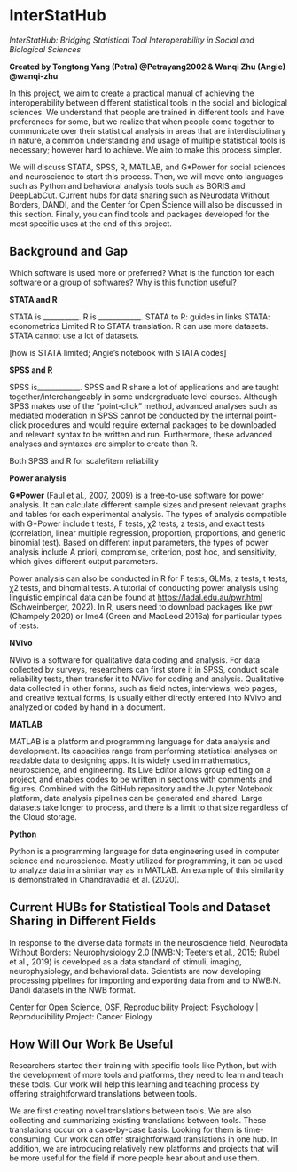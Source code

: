 # InterStatHub
*InterStatHub: Bridging Statistical Tool Interoperability in Social and Biological Sciences*

**Created by Tongtong Yang (Petra) @Petrayang2002 & Wanqi Zhu (Angie) @wanqi-zhu**

In this project, we aim to create a practical manual of achieving the interoperability between different statistical tools in the social and biological sciences. We understand that people are trained in different tools and have preferences for some, but we realize that when people come together to communicate over their statistical analysis in areas that are interdisciplinary in nature, a common understanding and usage of multiple statistical tools is necessary; however hard to achieve. We aim to make this process simpler. 

We will discuss STATA, SPSS, R, MATLAB, and G*Power for social sciences and neuroscience to start this process. Then, we will move onto languages such as Python and behavioral analysis tools such as BORIS and DeepLabCut. Current hubs for data sharing such as Neurodata Without Borders, DANDI, and the Center for Open Science will also be discussed in this section. Finally, you can find tools and packages developed for the most specific uses at the end of this project.


## Background and Gap

Which software is used more or preferred? 
What is the function for each software or a group of softwares? 
Why is this function useful?

**STATA and R**

STATA is __________. R is ____________.
STATA to R: guides in links
STATA: econometrics
Limited R to STATA translation. R can use more datasets. STATA cannot use a lot of datasets. 

[how is STATA limited; Angie’s notebook with STATA codes]


**SPSS and R**

SPSS is____________.
SPSS and R share a lot of applications and are taught together/interchangeably in some undergraduate level courses. Although SPSS makes use of the “point-click” method, advanced analyses such as mediated moderation in SPSS cannot be conducted by the internal point-click procedures and would require external packages to be downloaded and relevant syntax to be written and run. Furthermore, these advanced analyses and syntaxes are simpler to create than R.

Both SPSS and R for scale/item reliability


**Power analysis**

**G*Power** (Faul et al., 2007, 2009) is a free-to-use software for power analysis. It can calculate different sample sizes and present relevant graphs and tables for each experimental analysis. The types of analysis compatible with G*Power include t tests, F tests, χ2 tests, z tests, and exact tests (correlation, linear multiple regression, proportion, proportions, and generic binomial test). Based on different input parameters, the types of power analysis include A priori, compromise, criterion, post hoc, and sensitivity, which gives different output parameters.

Power analysis can also be conducted in R for F tests, GLMs, z tests, t tests, χ2 tests, and binomial tests. A tutorial of conducting power analysis using linguistic empirical data can be found at https://ladal.edu.au/pwr.html (Schweinberger, 2022). In R, users need to download packages like pwr (Champely 2020) or lme4 (Green and MacLeod 2016a) for particular types of tests. 


**NVivo**

NVivo is a software for qualitative data coding and analysis. For data collected by surveys, researchers can first store it in SPSS, conduct scale reliability tests, then transfer it to NVivo for coding and analysis. Qualitative data collected in other forms, such as field notes, interviews, web pages, and creative textual forms, is usually either directly entered into NVivo and analyzed or coded by hand in a document.


**MATLAB**

MATLAB is a platform and programming language for data analysis and development. Its capacities range from performing statistical analyses on readable data to designing apps. It is widely used in mathematics, neuroscience, and engineering. Its Live Editor allows group editing on a project, and enables codes to be written in sections with comments and figures. Combined with the GitHub repository and the Jupyter Notebook platform, data analysis pipelines can be generated and shared. Large datasets take longer to process, and there is a limit to that size regardless of the Cloud storage. 


**Python**

Python is a programming language for data engineering used in computer science and neuroscience. Mostly utilized for programming, it can be used to analyze data in a similar way as in MATLAB. An example of this similarity is demonstrated in Chandravadia et al. (2020).



## Current HUBs for Statistical Tools and Dataset Sharing in Different Fields

In response to the diverse data formats in the neuroscience field, Neurodata Without Borders: Neurophysiology 2.0 (NWB:N; Teeters et al., 2015; Rubel et al., 2019) is developed as a data standard of stimuli, imaging, neurophysiology, and behavioral data. Scientists are now developing processing pipelines for importing and exporting data from and to NWB:N.
Dandi datasets in the NWB format. 

Center for Open Science, OSF, Reproducibility Project: Psychology | Reproducibility Project: Cancer Biology

## How Will Our Work Be Useful

Researchers started their training with specific tools like Python, but with the development of more tools and platforms, they need to learn and teach these tools. Our work will help this learning and teaching process by offering straightforward translations between tools.

We are first creating novel translations between tools. We are also collecting and summarizing existing translations between tools. These translations occur on a case-by-case basis. Looking for them is time-consuming. Our work can offer straightforward translations in one hub. In addition, we are introducing relatively new platforms and projects that will be more useful for the field if more people hear about and use them.

